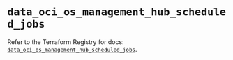 # `data_oci_os_management_hub_scheduled_jobs`

Refer to the Terraform Registry for docs: [`data_oci_os_management_hub_scheduled_jobs`](https://registry.terraform.io/providers/oracle/oci/6.18.0/docs/data-sources/os_management_hub_scheduled_jobs).
